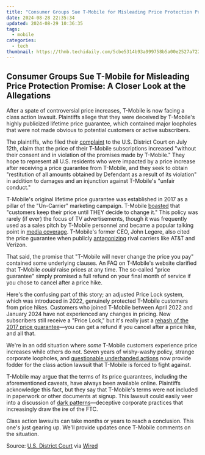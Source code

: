 ```yaml
---
title: "Consumer Groups Sue T-Mobile for Misleading Price Protection Promise: A Closer Look at the Allegations"
date: 2024-08-28 22:35:34
updated: 2024-08-29 10:36:35
tags:
  - mobile
categories:
  - tech
thumbnail: https://thmb.techidaily.com/5cbe5314b93a999758b5a00e2527a722031ccfee99834737192b083e09532191.jpg
---
```


## Consumer Groups Sue T-Mobile for Misleading Price Protection Promise: A Closer Look at the Allegations

After a spate of controversial price increases, T-Mobile is now facing a class action lawsuit. Plaintiffs allege that they were deceived by T-Mobile's highly publicized lifetime price guarantee, which contained major loopholes that were not made obvious to potential customers or active subscribers.

 The plaintiffs, who filed their [complaint](https://storage.courtlistener.com/recap/gov.uscourts.njd.551616/gov.uscourts.njd.551616.1.0.pdf) to the U.S. District Court on July 12th, claim that the price of their T-Mobile subscriptions increased "without their consent and in violation of the promises made by T-Mobile." They hope to represent all U.S. residents who were impacted by a price increase after receiving a price guarantee from T-Mobile, and they seek to obtain "restitution of all amounts obtained by Defendant as a result of its violation" in addition to damages and an injunction against T-Mobile's "unfair conduct."

 T-Mobile's original lifetime price guarantee was established in 2017 as a pillar of the "Un-Carrier" marketing campaign. T-Mobile [boasted](https://www.t-mobile.com/news/press/un-carrier-next) that "customers keep their price until THEY decide to change it." This policy was rarely (if ever) the focus of TV advertisements, though it was frequently used as a sales pitch by T-Mobile personnel and became a popular talking point in [media coverage](https://www.forbes.com/sites/greatspeculations/2017/01/12/why-t-mobiles-all-in-pricing-strategy-could-pay-off/). T-Mobile's former CEO, John Legere, also cited the price guarantee when publicly [antagonizing](https://fortune.com/2017/01/06/t-mobile-ceo-2017-predictions/) rival carriers like AT&T and Verizon.

 That said, the promise that "T-Mobile will never change the price you pay" contained some underlying clauses. An FAQ on T-Mobile's website clarified that T-Mobile _could_ raise prices at any time. The so-called "price guarantee" simply promised a full refund on your final month of service if you chose to cancel after a price hike.

 Here's the confusing part of this story; an adjusted Price Lock system, which was introduced in 2022, genuinely protected T-Mobile customers from price hikes. Customers who joined T-Mobile between April 2022 and January 2024 have not experienced any changes in pricing. New subscribers still receive a "Price Lock," but it's really just a [rehash of the 2017 price guarantee](https://youtube-web.techidaily.com/024-approved-targeted-approach-carving-out-your-space-on-youtube/)—you can get a refund if you cancel after a price hike, and all that.

 We're in an odd situation where _some_ T-Mobile customers experience price increases while others do not. Seven years of wishy-washy policy, strange corporate loopholes, and [questionable underhanded actions](https://instagram-clips.techidaily.com/updated-step-up-your-game-expert-tips-on-producing-compelling-slow-motion-photos-and-videos-for-instagram/) now provide fodder for the class action lawsuit that T-Mobile is forced to fight against.

 T-Mobile may argue that the terms of its price guarantees, including the aforementioned caveats, have always been available online. Plaintiffs acknowledge this fact, but they say that T-Mobile's terms were not included in paperwork or other documents at signup. This lawsuit could easily veer into a discussion of [dark patterns](https://techcrunch.com/2024/07/10/ftc-study-finds-dark-patterns-used-by-a-majority-of-subscription-apps-and-websites/)—deceptive corporate practices that increasingly draw the ire of the FTC.

 Class action lawsuits can take months or years to reach a conclusion. This one's just gearing up. We'll provide updates once T-Mobile comments on the situation.

 Source: [U.S. District Court](https://storage.courtlistener.com/recap/gov.uscourts.njd.551616/gov.uscourts.njd.551616.1.0.pdf) via [Wired](https://www.wired.com/story/t-mobile-class-action-lawsuit-lifetime-price-guarantee/)

<ins class="adsbygoogle"
     style="display:block"
     data-ad-format="autorelaxed"
     data-ad-client="ca-pub-7571918770474297"
     data-ad-slot="1223367746"></ins>



<ins class="adsbygoogle"
     style="display:block"
     data-ad-client="ca-pub-7571918770474297"
     data-ad-slot="8358498916"
     data-ad-format="auto"
     data-full-width-responsive="true"></ins>
